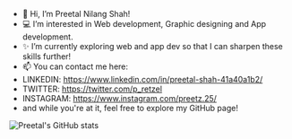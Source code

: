 - 👋 Hi, I’m Preetal Nilang Shah!
- 💻 I’m interested in Web development, Graphic designing and App development.
- ✨ I’m currently exploring web and app dev so that I can sharpen these skills further!
- 📫 You can contact me here:
- LINKEDIN: https://www.linkedin.com/in/preetal-shah-41a40a1b2/
- TWITTER: https://twitter.com/p_retzel
- INSTAGRAM: https://www.instagram.com/preetz.25/
- and while you're at it, feel free to explore my GitHub page!

![Preetal's GitHub stats](https://github-readme-stats.vercel.app/api?username=pree251&show_icons=true&theme=radical)

